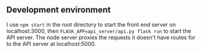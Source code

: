 

Development environment
-----------------------

I use `npm start` in the root directory to start the front end server on
localhost:3000, then `FLASK_APP=api_server/api.py flask run` to start the API
server. The node server proxies the requests it doesn't have routes for to the
API server at localhost:5000.

